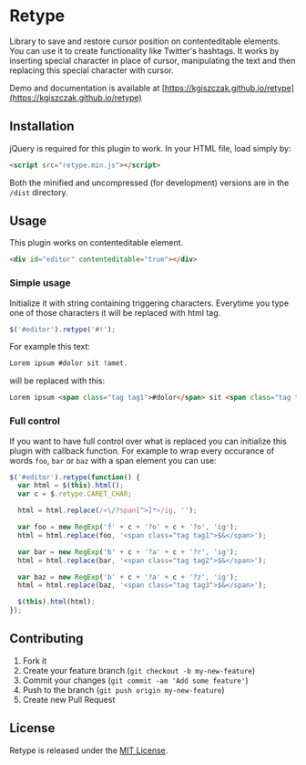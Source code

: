 # Retype

Library to save and restore cursor position on contenteditable elements. You can use it to create functionality like Twitter's hashtags. It works by inserting special character in place of cursor, manipulating the text and then replacing this special character with cursor.

Demo and documentation is available at [https://kgiszczak.github.io/retype](https://kgiszczak.github.io/retype)

## Installation

jQuery is required for this plugin to work. In your HTML file, load simply by:
```html
<script src="retype.min.js"></script>
```
Both the minified and uncompressed (for development) versions are in the `/dist` directory.

## Usage

This plugin works on contenteditable element.

```html
<div id="editor" contenteditable="true"></div>
```

### Simple usage

Initialize it with string containing triggering characters. Everytime you type one of those characters it will be replaced with html tag.

```javascript
$('#editor').retype('#!');
```

For example this text:

```html
Lorem ipsum #dolor sit !amet.
```

will be replaced with this:

```html
Lorem ipsum <span class="tag tag1">#dolor</span> sit <span class="tag tag2">!amet</span>.
```

### Full control

If you want to have full control over what is replaced you can initialize this plugin with callback function. For example to wrap every occurance of
words `foo`, `bar` or `baz` with a span element you can use:

```javascript
$('#editor').retype(function() {
  var html = $(this).html();
  var c = $.retype.CARET_CHAR;

  html = html.replace(/<\/?span[^>]*>/ig, '');

  var foo = new RegExp('f' + c + '?o' + c + '?o', 'ig');
  html = html.replace(foo, '<span class="tag tag1">$&</span>');

  var bar = new RegExp('b' + c + '?a' + c + '?r', 'ig');
  html = html.replace(bar, '<span class="tag tag2">$&</span>');

  var baz = new RegExp('b' + c + '?a' + c + '?z', 'ig');
  html = html.replace(baz, '<span class="tag tag3">$&</span>');

  $(this).html(html);
});
```

## Contributing

1. Fork it
2. Create your feature branch (`git checkout -b my-new-feature`)
3. Commit your changes (`git commit -am 'Add some feature'`)
4. Push to the branch (`git push origin my-new-feature`)
5. Create new Pull Request

## License

Retype is released under the [MIT License](http://www.opensource.org/licenses/MIT).
